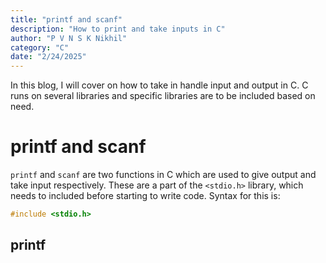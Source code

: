 ```yaml
---
title: "printf and scanf"
description: "How to print and take inputs in C"
author: "P V N S K Nikhil"
category: "C"
date: "2/24/2025"
---
```

In this blog, I will cover on how to take in handle input and output in C. C runs on several libraries and specific libraries are to be included based on need. 

# printf and scanf

```printf``` and ```scanf``` are two functions in C which are used to give output and take input respectively. These are a part of the ```<stdio.h>``` library, which needs to included before starting to write code. Syntax for this is:

```C
#include <stdio.h>
```
## printf

